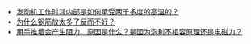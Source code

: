 + [发动机工作时其内部是如何承受两千多度的高温的？](https://daily.zhihu.com/story/9777928)
+ [为什么钢筋放太多了反而不好？](https://daily.zhihu.com/story/9777929)
+ [用手推墙会产生阻力，原因是什么？是因为泡利不相容原理还是电磁力？](https://daily.zhihu.com/story/9777974)
